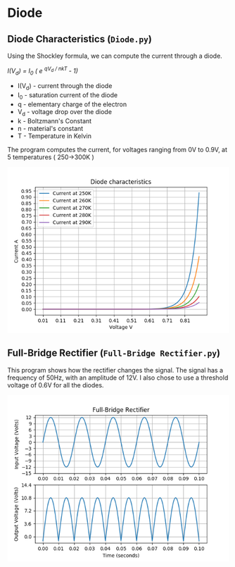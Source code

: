# Diode

## Diode Characteristics (`Diode.py`)

Using the Shockley formula, we can compute the current through a diode.

_I(V<sub>d</sub>) = I<sub>0</sub> ( e <sup>qV<sub>d</sub> / nkT </sup> - 1)_

- I(V<sub>d</sub>) - current through the diode
- I<sub>0</sub> - saturation current of the diode
- q - elementary charge of the electron
- V<sub>d</sub> - voltage drop over the diode
- k - Boltzmann's Constant
- n - material's constant
- T - Temperature in Kelvin

The program computes the current, for voltages ranging from 0V to 0.9V, at 5 temperatures ( 250->300K )

![alt text](./images/Diode.png "Diode.py")

## Full-Bridge Rectifier (`Full-Bridge Rectifier.py`)

This program shows how the rectifier changes the signal. The signal has a frequency of 50Hz, with an amplitude of 12V.
I also chose to use a threshold voltage of 0.6V for all the diodes.

![alt text](./images/Full-Bridge_Rectifier.png "Full-Bridge Rectifier.py")
